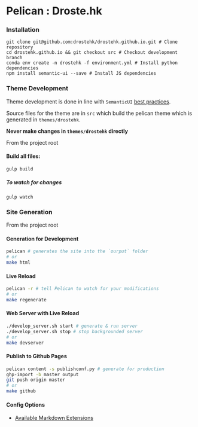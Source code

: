 # Pelican : Droste.hk

### Installation

```
git clone git@github.com:drostehk/drostehk.github.io.git # Clone repository
cd drostehk.github.io && git checkout src # Checkout development branch
conda env create -n drostehk -f environment.yml # Install python dependencies
npm install semantic-ui --save # Install JS dependencies
```

### Theme Development

Theme development is done in line with `SemanticUI` [best practices](http://semantic-ui.com/usage/theming.html).

Source files for the theme are in `src` which build the pelican theme which is generated in `themes/drostehk`.

**Never make changes in `themes/drostehk` directly**

From the project root

#### Build all files:

```bash
gulp build
```

##### To watch for changes

```
gulp watch
```

### Site Generation

From the project root

#### Generation for Development

```bash
pelican # generates the site into the `ourput` folder
# or
make html
```

#### Live Reload

```bash
pelican -r # tell Pelican to watch for your modifications
# or
make regenerate
```

#### Web Server with Live Reload

```bash
./develop_server.sh start # generate & run server
./develop_server.sh stop # stop backgrounded server
# or
make devserver
```

#### Publish to Github Pages

```bash
pelican content -s publishconf.py # generate for production
ghp-import -b master output
git push origin master
# or
make github
```


#### Config Options

* [Available Markdown Extensions](http://pythonhosted.org/Markdown/extensions/)